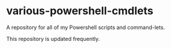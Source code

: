 # various-powershell-cmdlets
A repository for all of my Powershell scripts and command-lets.

This repository is updated frequently.
